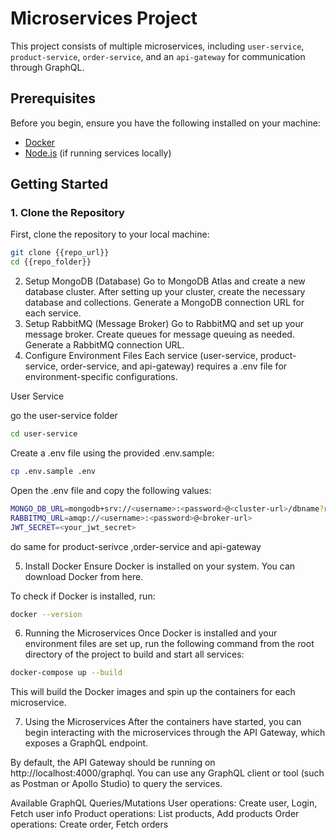 # Microservices Project

This project consists of multiple microservices, including `user-service`, `product-service`, `order-service`, and an `api-gateway` for communication through GraphQL.

## Prerequisites

Before you begin, ensure you have the following installed on your machine:
- [Docker](https://www.docker.com/get-started)
- [Node.js](https://nodejs.org/) (if running services locally)

## Getting Started

### 1. Clone the Repository
First, clone the repository to your local machine:

```bash
git clone {{repo_url}}
cd {{repo_folder}}
```

2. Setup MongoDB (Database)
Go to MongoDB Atlas and create a new database cluster.
After setting up your cluster, create the necessary database and collections.
Generate a MongoDB connection URL for each service.
3. Setup RabbitMQ (Message Broker)
Go to RabbitMQ and set up your message broker.
Create queues for message queuing as needed.
Generate a RabbitMQ connection URL.
4. Configure Environment Files
Each service (user-service, product-service, order-service, and api-gateway) requires a .env file for environment-specific configurations.

User Service

go the user-service folder

```bash
cd user-service
```


Create a .env file using the provided .env.sample:

```bash
cp .env.sample .env
```

Open the .env file and copy the following values:
```bash
MONGO_DB_URL=mongodb+srv://<username>:<password>@<cluster-url>/dbname?retryWrites=true&w=majority
RABBITMQ_URL=amqp://<username>:<password>@<broker-url>
JWT_SECRET=<your_jwt_secret>
```

do same for product-serivce ,order-service and api-gateway

5. Install Docker
Ensure Docker is installed on your system. You can download Docker from here.

To check if Docker is installed, run:
```bash
docker --version
```
6. Running the Microservices
Once Docker is installed and your environment files are set up, run the following command from the root directory of the project to build and start all services:
```bash
docker-compose up --build
```
This will build the Docker images and spin up the containers for each microservice.

7. Using the Microservices
After the containers have started, you can begin interacting with the microservices through the API Gateway, which exposes a GraphQL endpoint.

By default, the API Gateway should be running on http://localhost:4000/graphql. You can use any GraphQL client or tool (such as Postman or Apollo Studio) to query the services.

Available GraphQL Queries/Mutations
User operations: Create user, Login, Fetch user info
Product operations: List products, Add products
Order operations: Create order, Fetch orders





